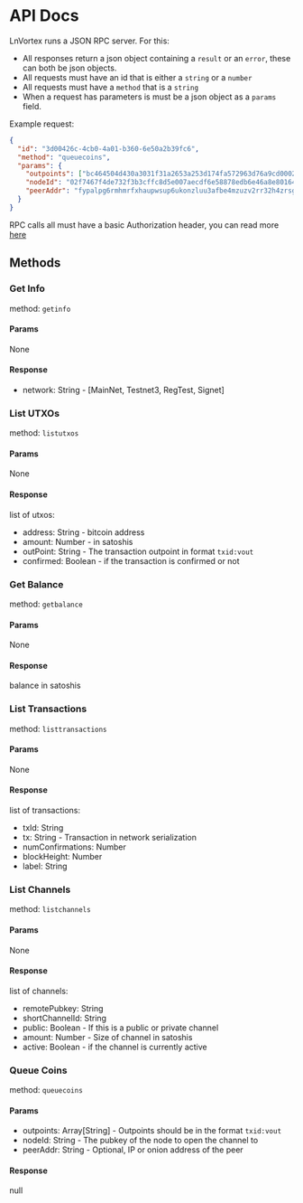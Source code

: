 # API Docs

LnVortex runs a JSON RPC server. For this:

- All responses return a json object containing a `result` or an `error`, these can both be json objects.
- All requests must have an id that is either a `string` or a `number`
- All requests must have a `method` that is a `string`
- When a request has parameters is must be a json object as a `params` field.

Example request:

```json
{
  "id": "3d00426c-4cb0-4a01-b360-6e50a2b39fc6",
  "method": "queuecoins",
  "params": {
    "outpoints": ["bc464504d430a3031f31a2653a253d174fa572963d76a9cd0002dce7f319fcbf:0"],
    "nodeId": "02f7467f4de732f3b3cffc8d5e007aecdf6e58878edb6e46a8e80164421c1b90aa",
    "peerAddr": "fypalpg6rmhmrfxhaupwsup6ukonzluu3afbe4mzuzv2rr32h4zrsgyd.onion:9735"
  }
}
```

RPC calls all must have a basic Authorization header, you can read more [here](https://swagger.io/docs/specification/authentication/basic-authentication/)

## Methods

### Get Info

method: `getinfo`

#### Params

None

#### Response

- network: String - [MainNet, Testnet3, RegTest, Signet]


### List UTXOs

method: `listutxos`

#### Params

None

#### Response

list of utxos:

- address: String - bitcoin address
- amount: Number - in satoshis
- outPoint: String - The transaction outpoint in format `txid:vout`
- confirmed: Boolean - if the transaction is confirmed or not


### Get Balance

method: `getbalance`

#### Params

None

#### Response

balance in satoshis


### List Transactions

method: `listtransactions`

#### Params

None

#### Response

list of transactions:

- txId: String
- tx: String - Transaction in network serialization
- numConfirmations: Number
- blockHeight: Number
- label: String


### List Channels

method: `listchannels`

#### Params

None

#### Response

list of channels:

- remotePubkey: String
- shortChannelId: String
- public: Boolean - If this is a public or private channel
- amount: Number - Size of channel in satoshis
- active: Boolean - if the channel is currently active


### Queue Coins

method: `queuecoins`

#### Params

- outpoints: Array[String] - Outpoints should be in the format `txid:vout`
- nodeId: String - The pubkey of the node to open the channel to
- peerAddr: String - Optional, IP or onion address of the peer

#### Response

null
